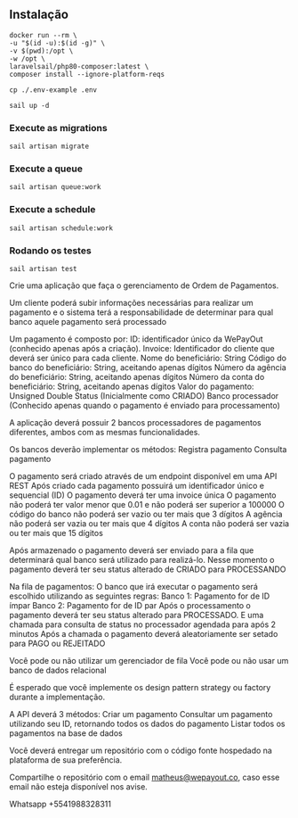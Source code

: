## Instalação

```
docker run --rm \
-u "$(id -u):$(id -g)" \
-v $(pwd):/opt \
-w /opt \
laravelsail/php80-composer:latest \
composer install --ignore-platform-reqs
```

`cp ./.env-example .env`

`sail up -d`
### Execute as migrations
`sail artisan migrate`
### Execute a queue
`sail artisan queue:work`
### Execute a schedule
`sail artisan schedule:work`

### Rodando os testes
`sail artisan test`




Crie uma aplicação que faça o gerenciamento de Ordem de Pagamentos.

Um cliente poderá subir informações necessárias para realizar um pagamento e o sistema terá a responsabilidade de determinar para qual banco aquele pagamento será processado

Um pagamento é composto por:
ID: identificador único da WePayOut (conhecido apenas após a criação).
Invoice: Identificador do cliente que deverá ser único para cada cliente.
Nome do beneficiário: String
Código do banco do beneficiário: String, aceitando apenas dígitos
Número da agência do beneficiário: String, aceitando apenas dígitos
Número da conta do beneficiário:  String, aceitando apenas dígitos
Valor do pagamento: Unsigned Double
Status (Inicialmente como CRIADO)
Banco processador (Conhecido apenas quando o pagamento é enviado para processamento)

A aplicação deverá possuir 2 bancos processadores de pagamentos diferentes, ambos com as mesmas funcionalidades.

Os bancos deverão implementar os métodos:
    Registra pagamento
    Consulta pagamento

O pagamento será criado através de um endpoint disponível em uma API REST
    Após criado cada pagamento possuirá um identificador único e sequencial (ID)
   O pagamento deverá ter uma invoice única
   O pagamento não poderá ter valor menor que 0.01 e não poderá ser superior a 100000
   O código do banco não poderá ser vazio ou ter mais que 3 dígitos
   A agência não poderá ser vazia ou ter mais que 4 dígitos
   A conta não poderá ser vazia ou ter mais que 15 dígitos

Após armazenado o pagamento deverá ser enviado para a fila que determinará qual banco será utilizado para realizá-lo.  Nesse momento o pagamento deverá ter seu status alterado de CRIADO para PROCESSANDO
    
Na fila de pagamentos:
	O banco que irá executar o pagamento será escolhido utilizando as seguintes regras:
		Banco 1: Pagamento for de ID ímpar
		Banco 2: Pagamento for de ID par
    Após o processamento o pagamento deverá ter seu status alterado para PROCESSADO.
    E uma chamada para consulta de status no processador agendada para após 2 minutos
    	Após a chamada o pagamento deverá aleatoriamente ser setado para PAGO ou REJEITADO

Você pode ou não utilizar um gerenciador de fila
Você pode ou não usar um banco de dados relacional

É esperado que você implemente os design pattern strategy ou factory durante a implementação.

A API deverá 3 métodos:
Criar um pagamento
Consultar um pagamento utilizando seu ID, retornando todos os dados do pagamento
Listar todos os pagamentos na base de dados

Você deverá entregar um repositório com o código fonte hospedado na plataforma de sua preferência. 

Compartilhe o repositório com o email matheus@wepayout.co, caso esse email não esteja disponível nos avise.

Whatsapp +5541988328311
